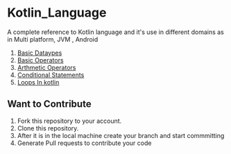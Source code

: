 # Kotlin_Language
A complete reference to Kotlin language and it's use in different domains as in Multi platform, JVM , Android
1. [Basic Dataypes](https://github.com/500060722/Kotlin_Language/blob/master/Basics/src/Type_Conversion.kt)
2. [Basic Operators](https://github.com/500060722/Kotlin_Language/blob/master/Basics/src/Operators.kt)
3. [Arthmetic Operators](https://github.com/500060722/Kotlin_Language/blob/master/Calculator/src/Calculator.kt)
4. [Conditional Statements](https://github.com/500060722/Kotlin_Language/blob/master/Conditional_Statements/src/Conditional_statements.kt)
5. [Loops In kotlin](https://github.com/500060722/Kotlin_Language/blob/master/Loops/src/Loops.kt)
## Want to Contribute 
1. Fork this repository to your account.
2. Clone this repository.
3. After it is in the local machine create your branch and start commmitting
4. Generate Pull requests to contribute your code
